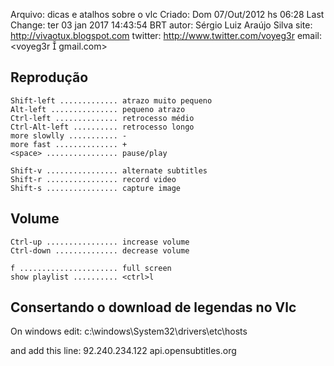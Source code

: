 Arquivo: dicas e atalhos sobre o vlc
Criado: Dom 07/Out/2012 hs 06:28
Last Change: ter 03 jan 2017 14:43:54 BRT
autor: Sérgio Luiz Araújo Silva
site: http://vivaotux.blogspot.com
twitter: http://www.twitter.com/voyeg3r
email: <voyeg3r  gmail.com>

## Reprodução

    Shift-left ............. atrazo muito pequeno
    Alt-left ............... pequeno atrazo
    Ctrl-left .............. retrocesso médio
    Ctrl-Alt-left .......... retrocesso longo
    more slowlly ........... -
    more fast .............. +
    <space> ................ pause/play

    Shift-v ................ alternate subtitles
    Shift-r ................ record video
    Shift-s ................ capture image

## Volume

    Ctrl-up ................ increase volume
    Ctrl-down .............. decrease volume

    f ...................... full screen
    show playlist .......... <ctrl>l

## Consertando o download de legendas no Vlc

On windows edit: c:\windows\System32\drivers\etc\hosts

and add this line:
92.240.234.122 api.opensubtitles.org


